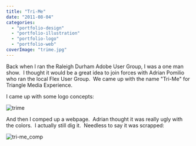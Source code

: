 ```yaml
---
title: "Tri-Me"
date: "2011-08-04"
categories:
  - "portfolio-design"
  - "portfolio-illustration"
  - "portfolio-logo"
  - "portfolio-web"
coverImage: "trime.jpg"
---
```


Back when I ran the Raleigh Durham Adobe User Group, I was a one man show.  I thought it would be a great idea to join forces with Adrian Pomilio who ran the local Flex User Group.  We came up with the name "Tri-Me" for Triangle Media Experience.

I came up with some logo concepts:

![trime](https://d2ypg8o05lff0b.cloudfront.net/wp-content/uploads/2011/08/trime.jpg)

And then I comped up a webpage.  Adrian thought it was really ugly with the colors.  I actually still dig it.  Needless to say it was scrapped:

![tri-me_comp](https://d2ypg8o05lff0b.cloudfront.net/wp-content/uploads/2011/08/tri-me_comp.jpg)
